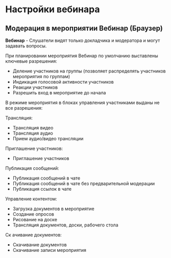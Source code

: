 # Настройки вебинара

## Модерация в мероприятии Вебинар (Браузер)

**Вебинар** - Слушатели видят только докладчика и модератора и могут задавать вопросы.

При планировании мероприятия Вебинар по умолчанию выставлены ключевые разрешения:

- Деление участников на группы (позволяет распределять участников мероприятия по группам)
- Индикация голосовой активности участников
- Реакции участников
- Разрешить вход в мероприятие до начала

<!-- ![](../img/1.png) -->

В режиме мероприятия в блоках управления участниками выданы не все разрешения:

Трансляция:

- Трансляция видео
- Трансляция аудио
- Прием аудио/видео трансляции

Приглашение участников:

- Приглашение участников

Публикация сообщений:

- Публикация сообщений в чате
- Публикация сообщений в чате без предварительной модерации
- Публикация ссылок в чате

Управление контентом:

- Загрузка документов в мероприятие
- Создание опросов
- Рисование на доске
- Трансляция документов, доски, рабочего стола

Ск ачивание документов:

- Скачивание документов
- Скачивание записи мероприятия

<!-- ![](../img/fGJimage.png) -->
